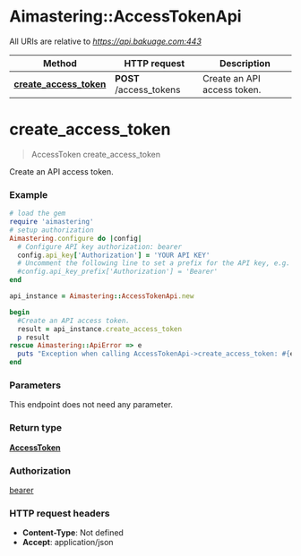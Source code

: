 # Aimastering::AccessTokenApi

All URIs are relative to *https://api.bakuage.com:443*

Method | HTTP request | Description
------------- | ------------- | -------------
[**create_access_token**](AccessTokenApi.md#create_access_token) | **POST** /access_tokens | Create an API access token.


# **create_access_token**
> AccessToken create_access_token

Create an API access token.

### Example
```ruby
# load the gem
require 'aimastering'
# setup authorization
Aimastering.configure do |config|
  # Configure API key authorization: bearer
  config.api_key['Authorization'] = 'YOUR API KEY'
  # Uncomment the following line to set a prefix for the API key, e.g. 'Bearer' (defaults to nil)
  #config.api_key_prefix['Authorization'] = 'Bearer'
end

api_instance = Aimastering::AccessTokenApi.new

begin
  #Create an API access token.
  result = api_instance.create_access_token
  p result
rescue Aimastering::ApiError => e
  puts "Exception when calling AccessTokenApi->create_access_token: #{e}"
end
```

### Parameters
This endpoint does not need any parameter.

### Return type

[**AccessToken**](AccessToken.md)

### Authorization

[bearer](../README.md#bearer)

### HTTP request headers

 - **Content-Type**: Not defined
 - **Accept**: application/json



